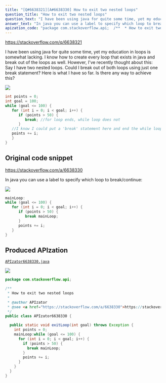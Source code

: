 ```yaml
---
title: "[Q#6638321][A#6638330] How to exit two nested loops"
question_title: "How to exit two nested loops"
question_text: "I have been using java for quite some time, yet my education in loops is somewhat lacking.  I know how to create every loop that exists in java and break out of the loops as well. However, I've recently thought about this: Say I have two nested loops. Could I break out of both loops using just one break statement? Here is what I have so far. Is there any way to achieve this?"
answer_text: "In java you can use a label to specify which loop to break/continue:"
apization_code: "package com.stackoverflow.api;  /**  * How to exit two nested loops  *  * @author APIzator  * @see <a href=\"https://stackoverflow.com/a/6638330\">https://stackoverflow.com/a/6638330</a>  */ public class APIzator6638330 {    public static void exitLoop(int goal) throws Exception {     int points = 0;     mainLoop:while (goal <= 100) {       for (int i = 0; i < goal; i++) {         if (points > 50) {           break mainLoop;         }         points += i;       }     }   } }"
---
```


https://stackoverflow.com/q/6638321

I have been using java for quite some time, yet my education in loops is somewhat lacking.  I know how to create every loop that exists in java and break out of the loops as well. However, I&#x27;ve recently thought about this:
Say I have two nested loops. Could I break out of both loops using just one break statement?
Here is what I have so far.
Is there any way to achieve this?


<div class="code-logo"><img src="/stackoverflow.png" /></div>

```java
int points = 0;
int goal = 100;
while (goal <= 100) {
   for (int i = 0; i < goal; i++) {
      if (points > 50) {
         break; //for loop ends, while loop does not
      }
   //I know I could put a 'break' statement here and end the while loop but I want to do it using just one 'break' statement
   points += i;
   }
}
```


## Original code snippet

https://stackoverflow.com/a/6638330

In java you can use a label to specify which loop to break/continue:

<div class="code-logo"><img src="/stackoverflow.png" /></div>

```java
mainLoop:
while (goal <= 100) {
   for (int i = 0; i < goal; i++) {
      if (points > 50) {
         break mainLoop;
      }
      points += i;
   }
}
```

## Produced APIzation

[`APIzator6638330.java`](https://github.com/pasqualesalza/apization-temp/raw/main/data/search/APIzator6638330.java)

<div class="code-logo"><img src="/apizator.png" /></div>

```java
package com.stackoverflow.api;

/**
 * How to exit two nested loops
 *
 * @author APIzator
 * @see <a href="https://stackoverflow.com/a/6638330">https://stackoverflow.com/a/6638330</a>
 */
public class APIzator6638330 {

  public static void exitLoop(int goal) throws Exception {
    int points = 0;
    mainLoop:while (goal <= 100) {
      for (int i = 0; i < goal; i++) {
        if (points > 50) {
          break mainLoop;
        }
        points += i;
      }
    }
  }
}

```